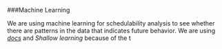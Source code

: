 ###Machine Learning 

We are using machine learning for schedulability analysis to see whether there are patterns in the data that indicates future behavior. We are using *[docs](Deep_Learning.md)* and *Shallow learning* because of the t